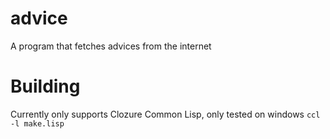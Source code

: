 # advice
A program that fetches advices from the internet

# Building
Currently only supports Clozure Common Lisp, only tested on windows
`ccl -l make.lisp`
